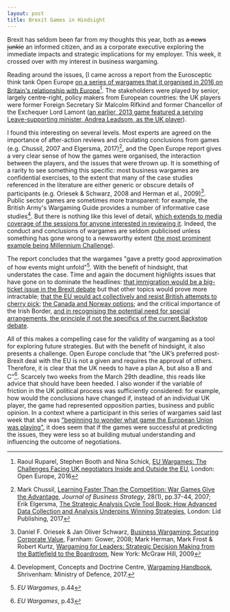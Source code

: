 ```yaml
--- 
layout: post 
title: Brexit Games in Hindsight 
---
```


Brexit has seldom been far from my thoughts this year, both as ~~a news junkie~~ an informed citizen, and as a corporate executive exploring the immediate impacts and strategic implications for my employer. This week, it crossed over with my interest in business wargaming.

Reading around the issues, [I came across a report from the Eurosceptic think tank Open Europe [on a series of wargames that it organised in 2016 on Britain's relationship with Europe](http://2ihmoy1d3v7630ar9h2rsglp-wpengine.netdna-ssl.com/wp-content/uploads/2016/02/A4_Report-EU_War_Games-Digital-Ve1-FINAL.pdf)[^1]. The stakeholders were played by senior, largely centre-right, policy makers from European countries: the UK players were former Foreign Secretary Sir Malcolm Rifkind and former Chancellor of the Exchequer Lord Lamont ([an earlier, 2013 game featured a serving Leave-supporting minister, Andrea Leadsom, as the UK player](https://www.bbc.co.uk/news/av/uk-politics-25401335/eu-referendum-playing-war-games-over-uk-future)).

I found this interesting on several levels. Most experts are agreed on the importance of after-action reviews and circulating conclusions from games (e.g. Chussil, 2007 and Elgersma, 2017)[^2], and the Open Europe report gives a very clear sense of how the games were organised, the interaction between the players, and the issues that were thrown up. It is something of a rarity to see something this specific: most business wargames are confidential exercises, to the extent that many of the case studies referenced in the literature are either generic or obscure details of participants (e.g. Oriesek & Schwarz, 2008 and Herman et al., 2009)[^3]. Public sector games are sometimes more transparent: for example, the British Army's Wargaming Guide provides a number of informative case studies[^4]. But there is nothing like this level of detail, [which extends to media coverage of the sessions for anyone interested in reviewing it](https://openeurope.org.uk/intelligence/britain-and-the-eu/eu-wargame/). Indeed, the conduct and conclusions of wargames are seldom publicised unless something has gone wrong to a newsworthy extent ([the most prominent example being Millennium Challenge](https://en.wikipedia.org/wiki/Millennium_Challenge_2002)).

The report concludes that the wargames "gave a pretty good approximation of how events might unfold"[^5]. With the benefit of hindsight, that understates the case. Time and again the document highlights issues that have gone on to dominate the headlines: [that immigration would be a big-ticket issue in the Brexit debate](https://www.washingtonpost.com/world/europe/immigration-worries-drove-the-brexit-vote-then-attitudes-changed/2018/11/16/c216b6a2-bcdb-11e8-8243-f3ae9c99658a_story.html?utm_term=.2dc2435507c5) but that other topics would prove more intractable; [that the EU would act collectively and resist British attempts to cherry pick](https://www.dw.com/en/germany-and-eu-tell-uk-no-brexit-cherry-picking/a-45284510); [the Canada and Norway options](https://fullfact.org/europe/brexit-trade-deals-norway-canada-options/); and the critical importance of the Irish Border, [and in recognising the potential need for special arrangements, the principle if not the specifics of the current Backstop debate](https://fullfact.org/europe/irish-backstop/).

All of this makes a compelling case for the validity of wargaming as a tool for exploring future strategies. But with the benefit of hindsight, it also presents a challenge. Open Europe conclude that "the UK’s preferred post-Brexit deal with the EU is not a given and requires the approval of others. Therefore, it is clear that the UK needs to have a plan A, but also a B and C"[^6]. Scarcely two weeks from the March 29th deadline, this reads like advice that should have been heeded. I also wonder if the variable of friction in the UK political process was sufficiently considered: for example, how would the conclusions have changed if, instead of an individual UK player, the game had represented opposition parties, business and public opinion. In a context where a participant in this series of wargames said last week that she was ["beginning to wonder what game the European Union was playing"](https://www.reuters.com/article/uk-britain-eu-leadsom/what-brexit-game-is-eu-playing-british-parliament-leader-leadsom-asks-idUSKBN1QQ085), it does seem that if the games were successful at predicting the issues, they were less so at building mutual understanding and influencing the outcome of negotiations. 

[^1]: Raoul Ruparel, Stephen Booth and Nina Schick, [EU Wargames: The Challenges Facing UK negotiators Inside and Outside the EU](http://2ihmoy1d3v7630ar9h2rsglp-wpengine.netdna-ssl.com/wp-content/uploads/2016/02/A4_Report-EU_War_Games-Digital-Ve1-FINAL.pdf), London: Open Europe, 2016
[^2]: Mark Chussil, [Learning Faster Than the Competition: War Games Give the Advantage](https://www.emeraldinsight.com/doi/abs/10.1108/02756660710723198), *Journal of Business Strategy*, 28(1), pp.37-44, 2007; Erik Elgersma, [The Strategic Analysis Cycle Tool Book: How Advanced Data Collection and Analysis Underpins Winning Strategies](https://amzn.to/2VvX5A9), London: Lid Publishing, 2017
[^3]: Daniel F. Oriesek & Jan Oliver Schwarz, [Business Wargaming: Securing Corporate Value](https://amzn.to/2BZpVlm), Farnham: Gower, 2008; Mark Herman, Mark Frost & Robert Kurtz, [Wargaming for Leaders: Strategic Decision Making from the Battlefield to the Boardroom](https://amzn.to/2VBJsQh), New York: McGraw Hill, 2009
[^4]: Development, Concepts and Doctrine Centre, [Wargaming Handbook](https://www.gov.uk/government/publications/defence-wargaming-handbook), Shrivenham: Ministry of Defence, 2017.
[^5]: *EU Wargames*, p.44
[^6]: *EU Wargames*, p.43
